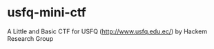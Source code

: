 usfq-mini-ctf
=============

A Little and Basic CTF for USFQ (http://www.usfq.edu.ec/) by Hackem Research Group

